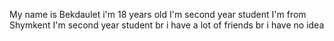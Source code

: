 My name is Bekdaulet
i'm 18 years old
I'm second year student
I'm from Shymkent
I'm second year student
br
i have a lot of friends
br
i have no idea
